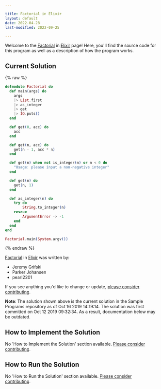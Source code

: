```yaml
---

title: Factorial in Elixir
layout: default
date: 2022-04-28
last-modified: 2022-09-25

---
```


Welcome to the [Factorial](https://sampleprograms.io/projects/factorial) in [Elixir](https://sampleprograms.io/languages/elixir) page! Here, you'll find the source code for this program as well as a description of how the program works.

## Current Solution

{% raw %}

```elixir
defmodule Factorial do
  def main(args) do
    args
    |> List.first
    |> as_integer
    |> get
    |> IO.puts()
  end

  def get(0, acc) do
    acc
  end

  def get(n, acc) do
    get(n - 1, acc * n)
  end

  def get(n) when not is_integer(n) or n < 0 do
    "Usage: please input a non-negative integer"
  end

  def get(n) do
    get(n, 1)
  end

  def as_integer(n) do
    try do
        String.to_integer(n)
    rescue
        ArgumentError -> -1
    end
  end
end

Factorial.main(System.argv())
```

{% endraw %}

[Factorial](https://sampleprograms.io/projects/factorial) in [Elixir](https://sampleprograms.io/languages/elixir) was written by:

- Jeremy Grifski
- Parker Johansen
- pearl2201

If you see anything you'd like to change or update, [please consider contributing](https://github.com/TheRenegadeCoder/sample-programs).

**Note**: The solution shown above is the current solution in the Sample Programs repository as of Oct 16 2019 14:19:14. The solution was first committed on Oct 12 2019 09:32:34. As a result, documentation below may be outdated.

## How to Implement the Solution

No 'How to Implement the Solution' section available. [Please consider contributing](https://github.com/TheRenegadeCoder/sample-programs-website).

## How to Run the Solution

No 'How to Run the Solution' section available. [Please consider contributing](https://github.com/TheRenegadeCoder/sample-programs-website).